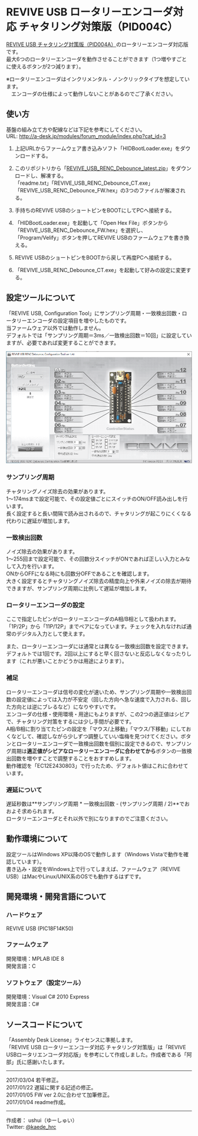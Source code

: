 # REVIVE USB ロータリーエンコーダ対応 チャタリング対策版（PID004C）
[REVIVE USB チャタリング対策版（PID004A）](https://github.com/ushui/REVIVE_USB_Debounce)のロータリーエンコーダ対応版です。  
最大6つのロータリーエンコーダを動作させることができます（1つ増やすごとに使えるボタンが2つ減ります）。  

※ロータリーエンコーダはインクリメンタル・ノンクリックタイプを想定しています。  
　エンコーダの仕様によって動作しないことがあるのでご了承ください。   
## 使い方
基盤の組み立て方や配線などは下記を参考にしてください。  
URL: <http://a-desk.jp/modules/forum_module/index.php?cat_id=3> 

1. 上記URLからファームウェア書き込みソフト「HIDBootLoader.exe」をダウンロードする。  

2. このリポジトリから「[REVIVE_USB_RENC_Debounce_latest.zip](https://github.com/ushui/REVIVE_USB_RENC_Debounce/raw/master/REVIVE_USB_RENC_Debounce_latest.zip)」をダウンロードし、解凍する。  
「readme.txt」「REVIVE_USB_RENC_Debounce_CT.exe」「REVIVE_USB_RENC_Debounce_FW.hex」の3つのファイルが解凍される。  

3. 手持ちのREVIVE USBのショートピンをBOOTにしてPCへ接続する。  

4. 「HIDBootLoader.exe」を起動して「Open Hex File」ボタンから「REVIVE_USB_RENC_Debounce_FW.hex」を選択し、  
「Program/Velify」ボタンを押してREVIVE USBのファームウェアを書き換える。  
6. REVIVE USBのショートピンをBOOTから戻して再度PCへ接続する。  

7. 「REVIVE_USB_RENC_Debounce_CT.exe」を起動して好みの設定に変更する。  

## 設定ツールについて
「REVIVE USB, Configuration Tool」にサンプリング周期・一致検出回数・ロータリーエンコーダの設定項目を増やしたものです。  
当ファームウェア以外では動作しません。  
デフォルトでは「サンプリング周期＝3ms／一致検出回数＝10回」に設定していますが、必要であれば変更することができます。  

![REVIVE USB RENC Debounce, Configuration Tool](https://raw.githubusercontent.com/ushui/REVIVE_USB_RENC_Debounce/master/revive_usb_renc_debounce_ct.png)  
### サンプリング周期
チャタリングノイズ除去の効果があります。  
1～174msまで設定可能で、その設定値ごとにスイッチのON/OFF読み出しを行います。  
長く設定すると長い間隔で読み出されるので、チャタリングが起こりにくくなる代わりに遅延が増加します。  
### 一致検出回数
ノイズ除去の効果があります。  
1～255回まで設定可能で、その回数分スイッチがONであれば正しい入力とみなして入力を行います。  
ONからOFFになる時にも回数分OFFであることを確認します。  
大きく設定するとチャタリングノイズ除去の精度向上や外来ノイズの除去が期待できますが、サンプリング周期に比例して遅延が増加します。  
### ロータリーエンコーダの設定
ここで指定したピンがロータリーエンコーダのA相/B相として扱われます。  
「1P/2P」から「11P/12P」までペアになっています。チェックを入れなければ通常のデジタル入力として使えます。  

また、ロータリーエンコーダには通常とは異なる一致検出回数を設定できます。  
デフォルトでは1回です。2回以上にすると早く回さないと反応しなくなったりします（これが悪いことかどうかは用途によります）。  
### 補足
ロータリーエンコーダは信号の変化が速いため、サンプリング周期や一致検出回数の設定値によっては入力が不安定（回した方向へ急な速度で入力される、回した方向とは逆にブレるなど）になりやすいです。  
エンコーダの仕様・使用環境・用途にもよりますが、この2つの適正値はシビアで、チャタリング対策をするには少し手間が必要です。  
A相/B相に割り当てたピンの設定を「マウス/上移動」「マウス/下移動」にしておくなどして、確認しながら少しずつ調整していい塩梅を見つけてください。ボタンとロータリーエンコーダで一致検出回数を個別に設定できるので、サンプリング周期は**適正値がシビアなロータリーエンコーダに合わせてから**ボタンの一致検出回数を増やすことで調整することをおすすめします。  
動作確認を「EC12E2430803」で行ったため、デフォルト値はこれに合わせています。  
### 遅延について
遅延秒数は**サンプリング周期 * 一致検出回数 - (サンプリング周期 / 2)**でおおよそ求められます。  
ロータリーエンコーダとそれ以外で別になりますのでご注意ください。  
## 動作環境について
設定ツールはWindows XP以降のOSで動作します（Windows Vistaで動作を確認しています）。  
書き込み・設定をWindows上で行ってしまえば、ファームウェア（REVIVE USB）はMacやLinux/UNIX系のOSでも動作するはずです。
## 開発環境・開発言語について
### ハードウェア
REVIVE USB (PIC18F14K50)
### ファームウェア
開発環境：MPLAB IDE 8  
開発言語：C
### ソフトウェア（設定ツール）
開発環境：Visual C# 2010 Express  
開発言語：C#
## ソースコードについて
「Assembly Desk License」ライセンスに準拠します。  
「REVIVE USB ロータリーエンコーダ対応 チャタリング対策版」は「REVIVE USBロータリエンコーダ対応版」を参考にして作成しました。作成者である「阿部」氏に感謝いたします。

***
2017/03/04 若干修正。  
2017/01/22 遅延に関する記述の修正。  
2017/01/05 FW ver 2.0に合わせて加筆修正。  
2017/01/04 readme作成。
***
作成者： ushui（ゆーしゅい）  
Twitter: [@kaede_hrc](https://twitter.com/kaede_hrc)  
